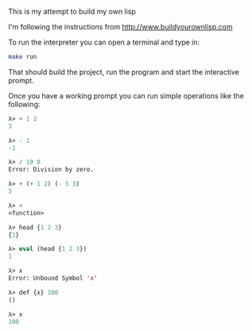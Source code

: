 This is my attempt to build my own lisp

I'm following the instructions from http://www.buildyourownlisp.com

To run the interpreter you can open a terminal and type in: 

``` bash
make run
```
That should build the project, run the program and start the interactive prompt.

Once you have a working prompt you can run simple operations like the following: 

``` lisp 
λ> + 1 2
3

λ> - 1
-1

λ> / 10 0
Error: Division by zero.

λ> + (+ 1 2) (- 5 3)
5

λ> +
<function>

λ> head {1 2 3}
{1}

λ> eval (head {1 2 3})
1

λ> x
Error: Unbound Symbol 'x'

λ> def {x} 100
()

λ> x
100
```